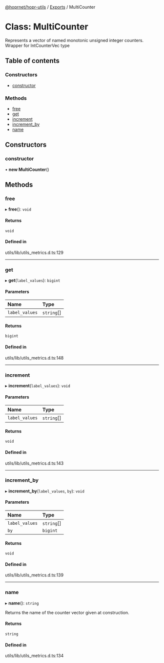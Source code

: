 [@hoprnet/hopr-utils](../README.md) / [Exports](../modules.md) / MultiCounter

# Class: MultiCounter

Represents a vector of named monotonic unsigned integer counters.
Wrapper for IntCounterVec type

## Table of contents

### Constructors

- [constructor](MultiCounter.md#constructor)

### Methods

- [free](MultiCounter.md#free)
- [get](MultiCounter.md#get)
- [increment](MultiCounter.md#increment)
- [increment\_by](MultiCounter.md#increment_by)
- [name](MultiCounter.md#name)

## Constructors

### constructor

• **new MultiCounter**()

## Methods

### free

▸ **free**(): `void`

#### Returns

`void`

#### Defined in

utils/lib/utils_metrics.d.ts:129

___

### get

▸ **get**(`label_values`): `bigint`

#### Parameters

| Name | Type |
| :------ | :------ |
| `label_values` | `string`[] |

#### Returns

`bigint`

#### Defined in

utils/lib/utils_metrics.d.ts:148

___

### increment

▸ **increment**(`label_values`): `void`

#### Parameters

| Name | Type |
| :------ | :------ |
| `label_values` | `string`[] |

#### Returns

`void`

#### Defined in

utils/lib/utils_metrics.d.ts:143

___

### increment\_by

▸ **increment_by**(`label_values`, `by`): `void`

#### Parameters

| Name | Type |
| :------ | :------ |
| `label_values` | `string`[] |
| `by` | `bigint` |

#### Returns

`void`

#### Defined in

utils/lib/utils_metrics.d.ts:139

___

### name

▸ **name**(): `string`

Returns the name of the counter vector given at construction.

#### Returns

`string`

#### Defined in

utils/lib/utils_metrics.d.ts:134
